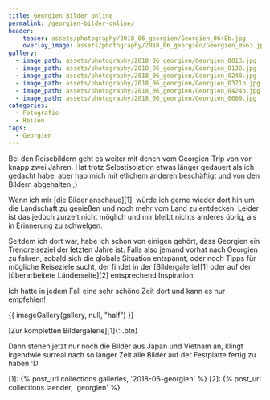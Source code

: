 ```yaml
---
title: Georgien Bilder online
permalink: /georgien-bilder-online/
header:
    teaser: assets/photography/2018_06_georgien/Georgien_0648b.jpg
    overlay_image: assets/photography/2018_06_georgien/Georgien_0563.jpg
gallery:
  - image_path: assets/photography/2018_06_georgien/Georgien_0013.jpg
  - image_path: assets/photography/2018_06_georgien/Georgien_0138.jpg
  - image_path: assets/photography/2018_06_georgien/Georgien_0248.jpg
  - image_path: assets/photography/2018_06_georgien/Georgien_0371b.jpg
  - image_path: assets/photography/2018_06_georgien/Georgien_0424b.jpg
  - image_path: assets/photography/2018_06_georgien/Georgien_0609.jpg
categories:
  - Fotografie
  - Reisen
tags:
  - Georgien
---
```


Bei den Reisebildern geht es weiter mit denen vom Georgien-Trip von vor knapp zwei Jahren. 
Hat trotz Selbstisolation etwas länger gedauert als ich gedacht habe, aber hab mich mit etlichem anderen beschäftigt und von den Bildern abgehalten ;)

Wenn ich mir [die Bilder anschaue][1], 
würde ich gerne wieder dort hin um die Landschaft zu genießen und noch mehr vom Land zu entdecken.
Leider ist das jedoch zurzeit nicht möglich und mir bleibt nichts anderes übrig, als in Erinnerung zu schwelgen.

Seitdem ich dort war, habe ich schon von einigen gehört, dass Georgien ein Trendreiseziel der letzten Jahre ist.
Falls also jemand vorhat nach Georgien zu fahren, sobald sich die globale Situation entspannt, 
oder noch Tipps für mögliche Reiseziele sucht, der findet in der [Bildergalerie][1] oder 
auf der [überarbeitete Länderseite][2] entsprechend Inspiration.

Ich hatte in jedem Fall eine sehr schöne Zeit dort und kann es nur empfehlen!

{{ imageGallery(gallery, null, "half") }}

[Zur kompletten Bildergalerie][1]{: .btn}

Dann stehen jetzt nur noch die Bilder aus Japan und Vietnam an, 
klingt irgendwie surreal nach so langer Zeit alle Bilder auf der Festplatte fertig zu haben :D

[1]: {% post_url collections.galleries, '2018-06-georgien' %}
[2]: {% post_url collections.laender, 'georgien' %}